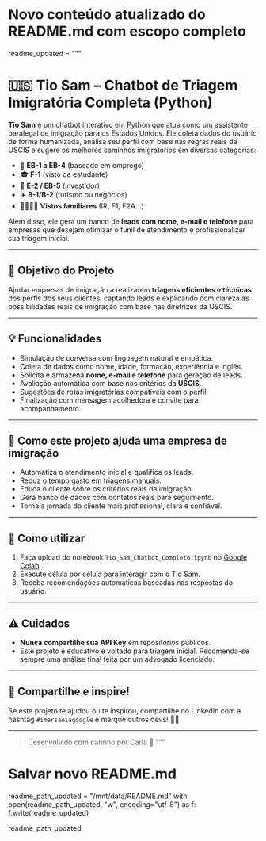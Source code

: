 # Novo conteúdo atualizado do README.md com escopo completo
readme_updated = """
# 🇺🇸 Tio Sam – Chatbot de Triagem Imigratória Completa (Python)

**Tio Sam** é um chatbot interativo em Python que atua como um assistente paralegal de imigração para os Estados Unidos. Ele coleta dados do usuário de forma humanizada, analisa seu perfil com base nas regras reais da USCIS e sugere os melhores caminhos imigratórios em diversas categorias:

- 🧠 **EB-1 a EB-4** (baseado em emprego)  
- 🎓 **F-1** (visto de estudante)  
- 💼 **E-2 / EB-5** (investidor)  
- ✈️ **B-1/B-2** (turismo ou negócios)  
- 👨‍👩‍👧‍👦 **Vistos familiares** (IR, F1, F2A...)

Além disso, ele gera um banco de **leads com nome, e-mail e telefone** para empresas que desejam otimizar o funil de atendimento e profissionalizar sua triagem inicial.

---

## 🎯 Objetivo do Projeto

Ajudar empresas de imigração a realizarem **triagens eficientes e técnicas** dos perfis dos seus clientes, captando leads e explicando com clareza as possibilidades reais de imigração com base nas diretrizes da USCIS.

---

## 💡 Funcionalidades

- Simulação de conversa com linguagem natural e empática.
- Coleta de dados como nome, idade, formação, experiência e inglês.
- Solicita e armazena **nome, e-mail e telefone** para geração de leads.
- Avaliação automática com base nos critérios da **USCIS**.
- Sugestões de rotas imigratórias compatíveis com o perfil.
- Finalização com mensagem acolhedora e convite para acompanhamento.

---

## 💼 Como este projeto ajuda uma empresa de imigração

- Automatiza o atendimento inicial e qualifica os leads.
- Reduz o tempo gasto em triagens manuais.
- Educa o cliente sobre os critérios reais da imigração.
- Gera banco de dados com contatos reais para seguimento.
- Torna a jornada do cliente mais profissional, clara e confiável.

---

## 🚀 Como utilizar

1. Faça upload do notebook `Tio_Sam_Chatbot_Completo.ipynb` no [Google Colab](https://colab.research.google.com/).
2. Execute célula por célula para interagir com o Tio Sam.
3. Receba recomendações automáticas baseadas nas respostas do usuário.

---

## ⚠️ Cuidados

- **Nunca compartilhe sua API Key** em repositórios públicos.
- Este projeto é educativo e voltado para triagem inicial. Recomenda-se sempre uma análise final feita por um advogado licenciado.

---

## 📣 Compartilhe e inspire!

Se este projeto te ajudou ou te inspirou, compartilhe no LinkedIn com a hashtag `#imersaoiagoogle` e marque outros devs! 💬🚀

---

> Desenvolvido com carinho por Carla 💙
"""

# Salvar novo README.md
readme_path_updated = "/mnt/data/README.md"
with open(readme_path_updated, "w", encoding="utf-8") as f:
    f.write(readme_updated)

readme_path_updated
